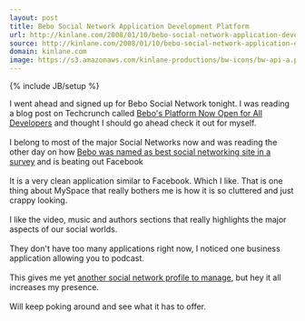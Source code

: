 ```yaml
---
layout: post
title: Bebo Social Network Application Development Platform
url: http://kinlane.com/2008/01/10/bebo-social-network-application-development-platform/
source: http://kinlane.com/2008/01/10/bebo-social-network-application-development-platform/
domain: kinlane.com
image: https://s3.amazonaws.com/kinlane-productions/bw-icons/bw-api-a.png
---
```

{% include JB/setup %}

<p>
     I went ahead and signed up for Bebo Social Network tonight. I was reading a blog post on Techcrunch called <a href="http://www.techcrunch.com/2008/01/10/bebos-platform-now-open-for-all-developers/">Bebo's Platform Now Open for All Developers</a> and thought I should go ahead check it out for myself.
     <br />
     <br />
     I belong to most of the major Social Networks now and was reading the other day on how <a href="http://www.guardian.co.uk/technology/2008/jan/04/socialnetworking.bebo">Bebo was named as best social networking site in a survey</a> and is beating out Facebook
     <br />
     <br />
     It is a very clean application similar to Facebook. Which I like. That is one thing about MySpace that really bothers me is how it is so cluttered and just crappy looking.
     <br />
     <br />
     I like the video, music and authors sections that really highlights the major aspects of our social worlds.
     <br />
     <br />
     They don't have too many applications right now, I noticed one business application allowing you to podcast.
     <br />
     <br />
     This gives me yet <a href="http://www.socialmediasquad.com">another social network profile to manage</a>, but hey it all increases my presence.
     <br />
     <br />
     Will keep poking around and see what it has to offer.
</p>